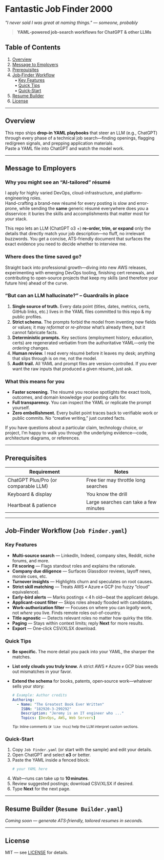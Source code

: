 # Fantastic Job Finder 2000
*"I never said I was great at naming things." — someone, probably*

> **YAML‑powered job‑search workflows for ChatGPT & other LLMs**

## Table of Contents
1. [Overview](#overview)
2. [Message to Employers](#message-to-employers)
3. [Prerequisites](#prerequisites)
4. [Job‑Finder Workflow](#job-finder-workflow)  
   &nbsp;&nbsp;• [Key Features](#key-features)  
   &nbsp;&nbsp;• [Quick Tips](#quick-tips)  
   &nbsp;&nbsp;• [Quick‑Start](#quick-start)
5. [Resume Builder](#resume-builder)
6. [License](#license)

---

## Overview
This repo ships **drop‑in YAML playbooks** that steer an LLM (e.g., ChatGPT) through every phase of a technical job search—finding openings, flagging red/green signals, and prepping application materials.  
Paste a YAML file into ChatGPT and watch the model work.

---

## Message to Employers <a id="message-to-employers"></a>

### Why you might see an “AI-tailored” résumé
I apply for highly varied DevOps, cloud-infrastructure, and platform-engineering roles.  
Hand-crafting a brand-new résumé for every posting is slow and error-prone, while sending
the **same** generic résumé everywhere does *you* a disservice: it buries the skills and
accomplishments that matter most for *your* stack.

This repo lets an LLM (ChatGPT o3 +) **re-order, trim, or expand** only the details that
directly match your job description—no fluff, no irrelevant buzzwords. You get a concise,
ATS-friendly document that surfaces the exact evidence you need to decide whether to
interview me.

### Where does the time saved go?  
Straight back into professional growth—diving into new AWS releases, experimenting with
emerging DevOps tooling, finishing cert renewals, and contributing to open-source
projects that keep my skills (and therefore your future hire) ahead of the curve.

### “But can an LLM hallucinate?” – Guardrails in place
1. **Single source of truth.** Every data point (titles, dates, metrics, certs, GitHub
   links, etc.) lives in the YAML files committed to this repo & my public profiles.
2. **Strict schema.** The prompts forbid the model from inventing new fields or values;
   it may *reformat* or *re-phrase* what’s already there, but it cannot fabricate facts.
3. **Deterministic prompts.** Key sections (employment history, education, certs) are
   regenerated verbatim from the authoritative YAML—only the *ordering* changes.
4. **Human review.** I read every résumé before it leaves my desk; anything that slips
   through is on me, not the model.
5. **Audit trail.** All YAML and prompt files are version-controlled. If you ever want
   the raw inputs that produced a given résumé, just ask.

### What this means for you
- **Faster screening.** The résumé you receive spotlights the exact tools, outcomes, and
  domain knowledge your posting calls for.
- **Full transparency.** You can inspect the YAML or replicate the prompt yourself.
- **Zero embellishment.** Every bullet point traces back to verifiable work or public
  commits. No “creative writing,” just curated facts.

If you have questions about a particular claim, technology choice, or project, I’m happy
to walk you through the underlying evidence—code, architecture diagrams, or references.

---

## Prerequisites
| Requirement | Notes |
|-------------|-------|
| ChatGPT Plus/Pro (or comparable LLM) | Free tier may throttle long searches |
| Keyboard & display | You know the drill |
| Heartbeat & patience | Large searches can take a few minutes |

---

## Job‑Finder Workflow (`Job Finder.yaml`) <a id="job-finder-workflow"></a>

### Key Features <a id="key-features"></a>
- **Multi‑source search** — LinkedIn, Indeed, company sites, Reddit, niche forums, and more.
- **Fit scoring** — Flags standout roles and explains the rationale.
- **Company due diligence** — Surfaces Glassdoor reviews, layoff news, morale cues, etc.
- **Turnover insights** — Highlights churn and speculates on root causes.
- **Strict skill matching** — Treats AWS ≠ Azure ≠ GCP (no fuzzy “cloud” equivalence).
- **Early‑bird alerts** — Marks postings < 4 h old—beat the applicant deluge.
- **Applicant‑count filter** — Skips roles already flooded with candidates.
- **Work‑authorization filter** — Focuses on where you can *legally* work, not *where* you live. Finds remote roles out-of-country.
- **Title agnostic** — Detects relevant roles no matter how quirky the title.
- **Paging** — Stays within context limits; reply **Next** for more results.
- **Export** — One‑click CSV/XLSX download.

### Quick Tips <a id="quick-tips"></a>

- **Be specific.** The more detail you pack into your YAML, the sharper the matches.
- **List only clouds you truly know.** A strict AWS ≠ Azure ≠ GCP bias weeds out mismatches in your favor.
- **Extend the schema** for books, patents, open‑source work—whatever sells your story:

  ~~~yaml
  # Example: Author credits
  Authoring:
    - Name: "The Greatest Book Ever Written"
      ISBN: "182920-3-299292"
      Description: "Jeremy is an IT engineer who ..."
      Topics: [DevOps, AWS, Web Servers]
  ~~~

  <sup>*Tip:* Inline comments (`# like this`) help the LLM interpret custom sections.</sup>

### Quick‑Start <a id="quick-start"></a>
1. Copy `Job Finder.yaml` (or start with the sample) and edit your details.
2. Open ChatGPT and select **o3** or better.
3. Paste the YAML inside a fenced block:
   ~~~yaml
   # your YAML here
   ~~~
4. Wait—runs can take up to **10 minutes**.
5. Review suggested postings; download CSV/XLSX if desired.
6. Type **Next** for the next page.

---

## Resume Builder (`Resume Builder.yaml`) <a id="resume-builder"></a>
*Coming soon — generate ATS‑friendly, tailored resumes in seconds.*

---

## License <a id="license"></a>
MIT — see [LICENSE](LICENSE) for details.
